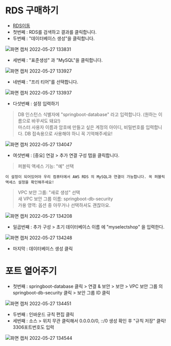 # RDS 구매하기 
- [RDS이동](https://ap-northeast-2.console.aws.amazon.com/console/home?region=ap-northeast-2#)
- 첫번쩨 : RDS를 검색하고 결과를 클릭합니다.
- 두번째 : "데이터베이스 생성"을 클릭합니다.  

![화면 캡처 2022-05-27 133831](https://user-images.githubusercontent.com/81284265/170630019-2cac1533-caa8-4263-8aeb-f0f75ad0b29c.png)

- 세번째 : "표준생성" 과 "MySQL"을 클릭합니다.


![화면 캡처 2022-05-27 133927](https://user-images.githubusercontent.com/81284265/170630105-66ae86aa-bc37-41d3-b354-0c714fe04216.png)
- 네번째 : "프리 티어"를 선택합니다.


![화면 캡처 2022-05-27 133937](https://user-images.githubusercontent.com/81284265/170630126-f67f4250-11c7-4005-8f44-1df72b2edd3c.png)
- 다섯번째 : 설정 입력하기
> DB 인스턴스 식별자에 "springboot-database" 라고 입력합니다. (원하는 이름으로 바꾸셔도 돼요!)  
> 마스터 사용자 이름과 암호에 만들고 싶은 계정의 아이디, 비밀번호를 입력합니다. DB 접속용으로 사용해야 하니 꼭 기억해주세요!  



![화면 캡처 2022-05-27 134047](https://user-images.githubusercontent.com/81284265/170630248-4a8462f7-9cd8-465c-a9a1-fbd5e9b817c9.png)  

- 여섯번째 : [중요] 연걸 > 추가 연결 구성 탭을 클릭합니다.
> 퍼블릭 액세스 기능: "예" 선택  


  ```
  이 설정이 되어있어야 우리 컴퓨터에서 AWS RDS 의 MySQL과 연결이 가능합니다. 꼭 퍼블릭 액세스 설정을 확인해주세요!
  ```
  
  
>  VPC 보안 그룹: "새로 생성" 선택  
>  새 VPC 보안 그룹 이름: springboot-db-security  
>  가용 영역: 옵션 중 아무거나 선택하셔도 괜찮아요.  


![화면 캡처 2022-05-27 134208](https://user-images.githubusercontent.com/81284265/170630423-e5636d2f-48fd-4055-bccb-1b0f338dc37c.png)  

- 일곱번째 : 추가 구성 > 초기 데이터베이스 이름 에 "myselectshop" 을 입력한다.


![화면 캡처 2022-05-27 134248](https://user-images.githubusercontent.com/81284265/170630504-6e227e32-e660-48a0-961c-2c11b9143b16.png)

- 마지막 : 데이터베이스 생성 클릭

# 포트 열어주기
- 첫번째 : springboot-database 클릭 > 연결 & 보안 > 보안 > VPC 보안 그룹 의 springboot-db-security 클릭 > 보안 그룹 ID 클릭  


![화면 캡처 2022-05-27 134451](https://user-images.githubusercontent.com/81284265/170630736-96964395-e04c-49f6-b558-0ed9875fee1b.png)  
- 두번째 : 인바운드 규칙 편집 클릭
- 세번째 : 소스 > 위치 무관 클릭해서 0.0.0.0/0, ::/0 생성 확인 후 "규칙 저장" 클릭!  3306포트번호도 입력

![화면 캡처 2022-05-27 134544](https://user-images.githubusercontent.com/81284265/170631188-8df08e5a-8af0-4fc4-9cf7-87e713a7570c.png)











